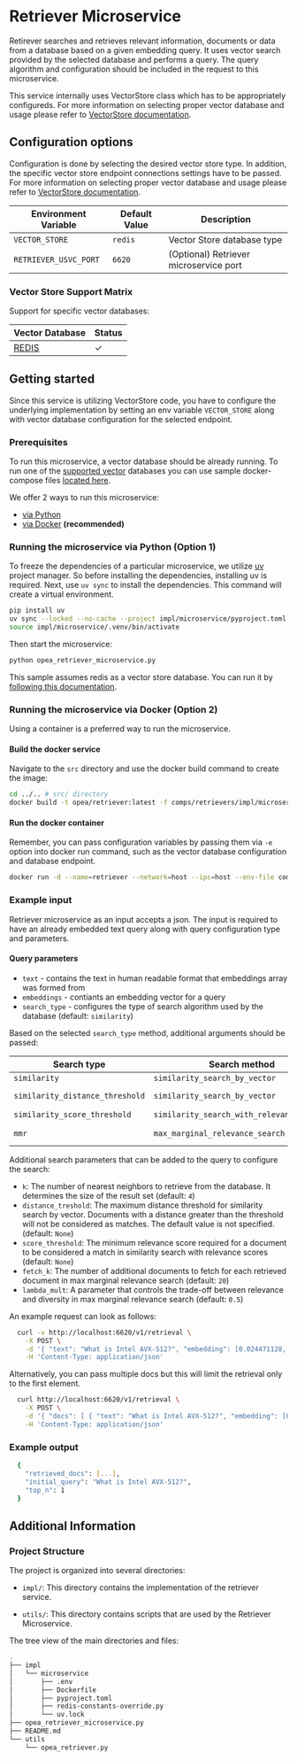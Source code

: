 # Retriever Microservice

Retirever searches and retrieves relevant information, documents or data from a database based on a given embedding query. It uses vector search provided by the selected database and performs a query. The query algorithm and configuration should be included in the request to this microservice.

This service internally uses VectorStore class which has to be appropriately configureds. For more information on selecting proper vector database and usage please refer to [VectorStore documentation](../vectorstores/README.md).

## Configuration options

Configuration is done by selecting the desired vector store type. In addition, the specific vector store endpoint connections settings have to be passed.  For more information on selecting proper vector database and usage please refer to [VectorStore documentation](../vectorstores/README.md).

| Environment Variable    | Default Value     | Description                                                                                      |
|-------------------------|-------------------|--------------------------------------------------------------------------------------------------|
| `VECTOR_STORE`          | `redis`           | Vector Store database type                                                                       |
| `RETRIEVER_USVC_PORT`          | `6620`           | (Optional) Retriever microservice port         |

### Vector Store Support Matrix

Support for specific vector databases:

| Vector Database                             |  Status   |
| --------------------------------------------| --------- |
| [REDIS](../vectorstores/README.md#redis)    | &#x2713;  |

## Getting started

Since this service is utilizing VectorStore code, you have to configure the underlying implementation by setting an env variable `VECTOR_STORE` along with vector database configuration for the selected endpoint.

### Prerequisites

To run this microservice, a vector database should be already running. To run one of the [supported vector](#vector-store-support-matrix) databases you can use sample docker-compose files [located here](../vectorstores/impl/).

We offer 2 ways to run this microservice:
  - [via Python](#running-the-microservice-via-python-option-1)
  - [via Docker](#running-the-microservice-via-docker-option-2) **(recommended)**

### Running the microservice via Python (Option 1)

To freeze the dependencies of a particular microservice, we utilize [uv](https://github.com/astral-sh/uv) project manager. So before installing the dependencies, installing uv is required.
Next, use `uv sync` to install the dependencies. This command will create a virtual environment.

```bash
pip install uv
uv sync --locked --no-cache --project impl/microservice/pyproject.toml
source impl/microservice/.venv/bin/activate
```

Then start the microservice:

```bash
python opea_retriever_microservice.py
```
This sample assumes redis as a vector store database. You can run it by [following this documentation](../vectorstores/README.md#redis).

### Running the microservice via Docker (Option 2)

Using a container is a preferred way to run the microservice.

#### Build the docker service

Navigate to the `src` directory and use the docker build command to create the image:

```bash
cd ../.. # src/ directory
docker build -t opea/retriever:latest -f comps/retrievers/impl/microservice/Dockerfile .
```

#### Run the docker container

Remember, you can pass configuration variables by passing them via `-e` option into docker run command, such as the vector database configuration and database endpoint.

```bash
docker run -d --name=retriever --network=host --ipc=host --env-file comps/retrievers/impl/microservice/.env opea/retriever:latest
```

### Example input

Retriever microservice as an input accepts a json. The input is required to have an already embedded text query along with query configuration type and parameters.

#### Query parameters

- `text` - contains the text in human readable format that embeddings array was formed from
- `embeddings` - contiants an embedding vector for a query
- `search_type` - configures the type of search algorithm used by the database (default: `similarity`)

Based on the selected `search_type` method, additional arguments should be passed:

| Search type                      | Search method                             | Arguments                     |
| -------------------------------- | ----------------------------------------- | ----------------------------- |
| `similarity`                     | `similarity_search_by_vector`             | `k`                           |
| `similarity_distance_threshold`  | `similarity_search_by_vector`             | `k`, `distance_threshold`     |
| `similarity_score_threshold`     | `similarity_search_with_relevance_scores` | `k`, `score_threshold`        |
| `mmr`                            | `max_marginal_relevance_search`           | `k`, `fetch_k`, `lambda_mult` |

Additional search parameters that can be added to the query to configure the search:
- `k`: The number of nearest neighbors to retrieve from the database. It determines the size of the result set (default: `4`)
- `distance_treshold`: The maximum distance threshold for similarity search by vector. Documents with a distance greater than the threshold will not be considered as matches. The default value is not specified. (default: `None`)
- `score_threshold`: The minimum relevance score required for a document to be considered a match in similarity search with relevance scores (default: `None`)
- `fetch_k`: The number of additional documents to fetch for each retrieved document in max marginal relevance search (default: `20`)
- `lambda_mult`: A parameter that controls the trade-off between relevance and diversity in max marginal relevance search (default: `0.5`)

An example request can look as follows:

```bash
  curl -v http://localhost:6620/v1/retrieval \
    -X POST \
    -d '{ "text": "What is Intel AVX-512?", "embedding": [0.024471128, 0.047724035, -0.02704641, 0.0013827643], "search_type": "similarity" }' \
    -H 'Content-Type: application/json'
```

Alternatively, you can pass multiple docs but this will limit the retrieval only to the first element.

```bash
  curl http://localhost:6620/v1/retrieval \
    -X POST \
    -d '{ "docs": [ { "text": "What is Intel AVX-512?", "embedding": [0.024471128, 0.047724035, -0.02704641, 0.0013827643], "search_type": "similarity" } ] }' \
    -H 'Content-Type: application/json'
```

### Example output

```bash
  {
    "retrieved_docs": [...],
    "initial_query": "What is Intel AVX-512?",
    "top_n": 1
  }
```

## Additional Information
### Project Structure

The project is organized into several directories:

- `impl/`: This directory contains the implementation of the retriever service.

- `utils/`: This directory contains scripts that are used by the Retriever Microservice.

The tree view of the main directories and files:

```bash
.
├── impl
│   └── microservice
│       ├── .env
│       ├── Dockerfile
│       ├── pyproject.toml
│       ├── redis-constants-override.py
│       └── uv.lock
├── opea_retriever_microservice.py
├── README.md
└── utils
    └── opea_retriever.py

```
